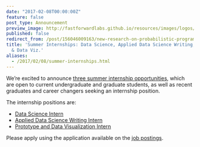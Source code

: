 ```yaml
---
date: "2017-02-08T00:00:00Z"
feature: false
post_type: Announcement
preview_image: http://fastforwardlabs.github.io/resources/images/logos/ff-logo-white-bg.png
published: false
redirect_from: /post/156046009163/new-research-on-probabilistic-programming
title: 'Summer Internships: Data Science, Applied Data Science Writing, Prototyping
  & Data Viz.'
aliases:
  - /2017/02/08/summer-internships.html
---
```


We’re excited to announce [three summer internship opportunities](https://fast-forward-labs.workable.com/), which are open to current undergraduate and graduate students, as well as recent graduates and career changers seeking an internship position.

The internship positions are:

  - [Data Science Intern](https://fast-forward-labs.workable.com/jobs/425362)
  - [Applied Data Science Writing Intern](https://fast-forward-labs.workable.com/jobs/425367)
  - [Prototype and Data Visualization Intern](https://fast-forward-labs.workable.com/jobs/425343)

Please apply using the application available on the [job postings](https://fast-forward-labs.workable.com/).